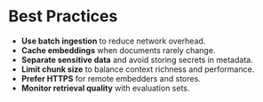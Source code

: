 # Best Practices

- **Use batch ingestion** to reduce network overhead.
- **Cache embeddings** when documents rarely change.
- **Separate sensitive data** and avoid storing secrets in metadata.
- **Limit chunk size** to balance context richness and performance.
- **Prefer HTTPS** for remote embedders and stores.
- **Monitor retrieval quality** with evaluation sets.
